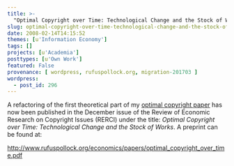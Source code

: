 ```yaml
---
title: >-
  "Optimal Copyright over Time: Technological Change and the Stock of Works" Published
slug: optimal-copyright-over-time-technological-change-and-the-stock-of-works-published
date: 2008-02-14T14:15:52
themes: [u'Information Economy']
tags: []
projects: [u'Academia']
posttypes: [u'Own Work']
featured: False
provenance: [ wordpress, rufuspollock.org, migration-201703 ]
wordpress:
  - post_id: 296
---
```


A refactoring of the first theoretical part of my [optimal copyright paper](http://www.rufuspollock.org/2007/07/09/forever-minus-a-day-some-theory-and-empirics-of-optimal-copyright/) has now been published in the December issue of the Review of Economic Research on Copyright Issues (RERCI) under the title: *Optimal Copyright over Time: Technological Change and the Stock of Works*. A preprint can be found at:

<http://www.rufuspollock.org/economics/papers/optimal_copyright_over_time.pdf>

